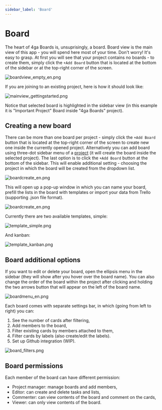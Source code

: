 ```yaml
---
sidebar_label: 'Board'
---
```


# Board
The heart of 4ga Boards is, unsuprisingly, a board. Board view is the main view of this app - you will spend here most of your time. Don't worry! It's easy to grasp. 
At first you will see that your project contains no boards - to create them, simply click the `+Add Board` button that is located at the bottom of the sidebar or at the top-right corner of the screen. 

![boardview_empty_en.png](/img/boardviewempty_en.png)

If you are joining to an existing project, here is how it should look like:

![mainview_gettingstarted.png](/img/mainviewgettingstarted_en.png)

Notice that selected board is highlighted in the sidebar view (in this example it is "Important Project" Board inside "4ga Boards" project).

## Creating a new board

There can be more than one board per project - simply click the `+Add Board` button that is located at the top-right corner of the screen to create new one inside the currently opened project. Alternatively you can add board using three-dot sidebar menu of a [project](./project) (it will create the board inside the selected project). The last option is to click the `+Add Board` button at the bottom of the sidebar. This will enable additional setting - choosing the project in which the board will be created from the dropdown list.

![boardcreate_en.png](/img/boardaddbutton_en.png)

This will open up a pop-up window in which you can name your board, prefill the lists in the board with templates or import your data from Trello (supporting .json file format).

![boardcreate_en.png](/img/boardcreate_en.png)

Currently there are two available templates, simple:

![template_simple.png](/img/boardsimple_en.png)

And kanban:

![template_kanban.png](/img/boardkanban_en.png)


## Board additional options

If you want to edit or delete your board, open the ellipsis menu in the sidebar (they will show after you hover over the board name). You can also change the order of the board within the project after clicking and holding the two arrows button that will appear on the left of the board name.

![boardmenu_en.png](/img/boardmenu_en.png)

Each board comes with separate settings bar, in which (going from left to right) you can:

1. See the number of cards after filtering,
2. Add members to the board, 
3. Filter existing cards by members attached to them,
4. Filter cards by labels (also create/edit the labels).
5. Set up Github integration (WIP).

![board_filters.png](/img/boardfilters_en.png)

## Board permissions
Each member of the board can have different permission:

- Project manager: manage boards and add members,
- Editor:  can create and delete tasks and lists,
- Commenter:  can view contents of the board and comment on the cards,
- Viewer: can only view contents of the board.

